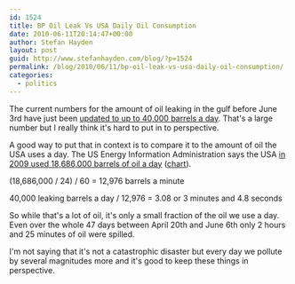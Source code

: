 ```yaml
---
id: 1524
title: BP Oil Leak Vs USA Daily Oil Consumption
date: 2010-06-11T20:14:47+00:00
author: Stefan Hayden
layout: post
guid: http://www.stefanhayden.com/blog/?p=1524
permalink: /blog/2010/06/11/bp-oil-leak-vs-usa-daily-oil-consumption/
categories:
  - politics
---
```

The current numbers for the amount of oil leaking in the gulf before June 3rd have just been <a href="http://english.aljazeera.net/news/americas/2010/06/201061103511522686.html">updated to up to 40,000 barrels a day</a>. That's a large number but I really think it's hard to put in to perspective. 

A good way to put that in context is to compare it to the amount of oil the USA uses a day. The US Energy Information Administration says the USA <a href="http://tonto.eia.doe.gov/dnav/pet/pet_cons_psup_dc_nus_mbblpd_a.htm">in 2009 used 18,686,000 barrels of oil a day</a> (<a href="http://tonto.eia.doe.gov/dnav/pet/hist/LeafHandler.ashx?n=PET&s=MTTUPUS2&f=A">chart</a>).

(18,686,000 / 24) / 60 =  12,976 barrels a minute

40,000 leaking barrels a day / 12,976 = 3.08 or 3 minutes and 4.8 seconds

So while that's a lot of oil, it's only a small fraction of the oil we use a day. Even over the whole 47 days between April 20th and June 6th only 2 hours and 25 minutes of oil were spilled.

I'm not saying that it's not a catastrophic disaster but every day we pollute by several magnitudes more and it's good to keep these things in perspective.